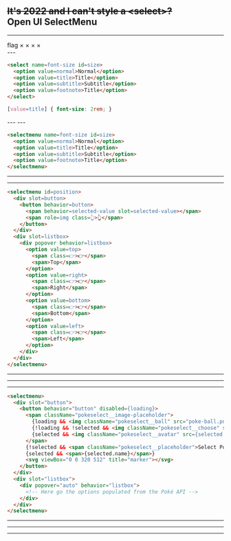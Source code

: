 <!-- .slide: class="title-slide title-slide--top" data-background-color="var(--spearmint)" -->

<h2>
  <del>It's 2022 and I can't style a &lt;select&gt;?</del>
  <br>
  Open UI SelectMenu
</h2>

---
<!-- .slide: data-background-color="var(--white)" -->
<div class="support-grid">
  <span class="browser-logo" data-browser="canary"></span>
  <span class="browser-logo" data-browser="chrome"></span>
  <span class="browser-logo" data-browser="edge"></span>
  <span class="browser-logo" data-browser="safari"></span>
  <span class="browser-logo" data-browser="firefox"></span>
  <span class="browser-version" data-supported>
    <span class="material-symbols-outlined">
      flag
    </span>
  </span>
  <span class="browser-version">&times;</span>
  <span class="browser-version">&times;</span>
  <span class="browser-version">&times;</span>
  <span class="browser-version">&times;</span>
</div>
---
<!-- .slide: data-background-color="var(--blueberry)" -->

<div class="code-stack">
  
```html
<select name=font-size id=size>
  <option value=normal>Normal</option>
  <option value=title>Title</option>
  <option value=subtitle>Subtitle</option>
  <option value=footnote>Title</option>
</select>
```

```css
[value=title] { font-size: 2rem; }
```

</div>
---
<!-- .slide: data-background-iframe="/demos/openui-selectmenu/attempting-select" data-background-color="var(--spearmint)" -->
---
<!-- .slide: data-background-color="var(--citric)" -->

```html [|1,6]
<selectmenu name=font-size id=size>
  <option value=normal>Normal</option>
  <option value=title>Title</option>
  <option value=subtitle>Subtitle</option>
  <option value=footnote>Title</option>
</selectmenu>
```
---
<!-- .slide: data-background-color="var(--selective)" data-background-iframe="/demos/openui-selectmenu/font-size-select" -->
---
<!-- .slide: data-background-color="var(--fuschia)" -->

```html [|2,3,8,9]
<selectmenu id=position>
  <div slot=button>
    <button behavior=button>
      <span behavior=selected-value slot=selected-value></span>
      <span role=img class=👆>👆</span>
    </button>
  </div>
  <div slot=listbox>
    <div popover behavior=listbox>
      <option value=top>
        <span class=👉>👉</span>
        <span>Top</span>
      </option>
      <option value=right>
        <span class=👉>👉</span>
        <span>Right</span>
      </option>
      <option value=bottom>
        <span class=👉>👉</span>
        <span>Bottom</span>
      </option>
      <option value=left>
        <span class=👉>👉</span>
        <span>Left</span>
      </option>
    </div>
  </div>
</selectmenu>
```
---
<!-- .slide: data-background-iframe="/demos/openui-selectmenu/finger-select" data-background-color="var(--blueberry)" -->
---
<!-- .slide: data-background-iframe="/demos/openui-selectmenu/radial-select" data-background-color="var(--off-white)" -->
---
<!-- .slide: data-background-color="var(--citric)" -->

```html
<selectmenu>
  <div slot="button">
    <button behavior="button" disabled={loading}>
      <span className="pokeselect__image-placeholder">
        {loading && <img className="pokeselect__ball" src="poke-ball.png" alt="" />}
        {!loading && !selected && <img className="pokeselect__choose" src="question.png" alt="" />} 
        {selected && <img className="pokeselect__avatar" src={selected.avatar} alt=""/>}
      </span>
      {!selected && <span className="pokeselect__placeholder">Select Pokémon</span>} 
      {selected && <span>{selected.name}</span>}
      <svg viewBox="0 0 320 512" title="marker"></svg>
    </button>
  </div>
  <div slot="listbox">
    <div popover="auto" behavior="listbox">
      <!-- Here go the options populated from the Poké API -->
    </div>
  </div>
</selectmenu>
```
---
<!-- .slide: data-background-iframe="/demos/openui-selectmenu/pokeselect" -->
---
<!-- .slide: data-background-iframe="/demos/openui-selectmenu/emoji-picker" -->
---
<!-- End Section